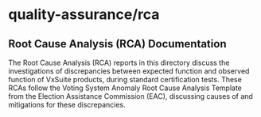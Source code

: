 # quality-assurance/rca

## Root Cause Analysis (RCA) Documentation
The Root Cause Analysis (RCA) reports in this directory discuss the investigations of discrepancies between expected function and observed function of VxSuite products, during standard certification tests.  These RCAs follow the Voting System Anomaly Root Cause Analysis Template from the Election Assistance Commission (EAC), discussing causes of and mitigations for these discrepancies.